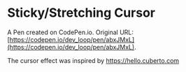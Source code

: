 # Sticky/Stretching Cursor

A Pen created on CodePen.io. Original URL: [https://codepen.io/dev_loop/pen/abxJMxL](https://codepen.io/dev_loop/pen/abxJMxL).

The cursor effect was inspired by https://hello.cuberto.com